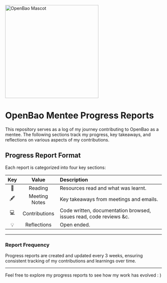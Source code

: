 <p align="left">
  <img width="300" alt="OpenBao Mascot" src="https://raw.githubusercontent.com/openbao/artwork/main/color/openbao-color.svg">
</p>

# OpenBao Mentee Progress Reports

This repository serves as a log of my journey contributing to OpenBao as a mentee. The following sections track my progress, key takeaways, and reflections on various aspects of my contributions.

## Progress Report Format

Each report is categorized into four key sections:

| Key  | Value         | Description                                                         |
| :--: |:-------------:| :-----                                                              |
| 📖   | Reading       | Resources read and what was learnt.                                 |
| 🖋️   | Meeting Notes | Key takeaways from meetings and emails.                             |
| 💻   | Contributions | Code written, documentation browsed, issues read, code reviews &c.  |
| 💡   | Reflections   | Open ended.                                                         |
___

### Report Frequency

Progress reports are created and updated every 3 weeks, ensuring consistent tracking of my contributions and learnings over time.

___

Feel free to explore my progress reports to see how my work has evolved : ) 
